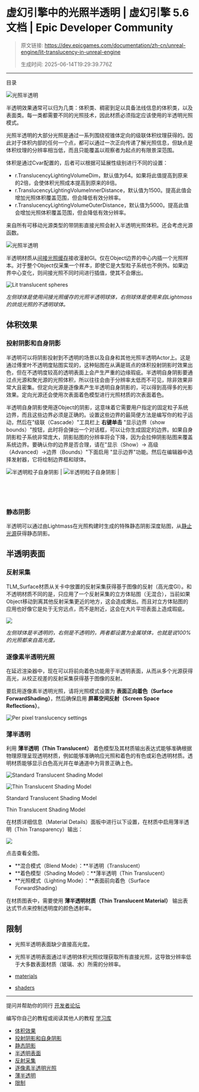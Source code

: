# 虚幻引擎中的光照半透明 | 虚幻引擎 5.6 文档 | Epic Developer Community

> 原文链接: https://dev.epicgames.com/documentation/zh-cn/unreal-engine/lit-translucency-in-unreal-engine
> 
> 生成时间: 2025-06-14T19:29:39.776Z

---

目录

![光照半透明](https://dev.epicgames.com/community/api/documentation/image/fde1298b-0d6e-42c4-9bb3-95d796e7d33a?resizing_type=fill&width=1920&height=335)

半透明效果通常可以归为几类：体积类、稠密到足以具备法线信息的体积类，以及表面类。每一类都需要不同的光照技术，因此材质必须指定应该使用的半透明光照模式。

光照半透明的大部分光照是通过一系列围绕视锥体定向的级联体积纹理获得的。因此对于体积内部的任何一个点，都可以通过一次正向传递了解光照信息，但缺点是体积纹理的分辨率相当低，而且只能覆盖以观察者为起点的有限景深范围。

体积是通过Cvar配置的，后者可以根据可延展性级别进行不同的设置：

-   r.TranslucencyLightingVolumeDim，默认值为64。如果将此值提高到原来的2倍，会使体积光照成本提高到原来的8倍。
-   r.TranslucencyLightingVolumeInnerDistance，默认值为1500。提高此值会增加光照体积覆盖范围，但会降低有效分辨率。
-   r.TranslucencyLightingVolumeOuterDistance，默认值为5000。提高此值会增加光照体积覆盖范围，但会降低有效分辨率。

来自所有可移动光源类型的带阴影直接光照会射入半透明光照体积。还会考虑光源函数。

![光照半透明](https://d1iv7db44yhgxn.cloudfront.net/documentation/images/d67ff116-8ce3-4060-b8b7-9d3a250d655b/3litsnow4.png)

半透明材质从[间接光照缓存](/documentation/zh-cn/unreal-engine/indirect-lighting-cache-in-unreal-engine)接收漫射GI。仅在Object边界的中心内插一个光照样本。对于整个Object仅采集一个样本，即使它是大型粒子系统也不例外。如果边界中心变化，则间接光照不同时间进行插值，使其不会爆出。

![Lit translucent spheres](https://d1iv7db44yhgxn.cloudfront.net/documentation/images/e32379a2-45d9-4d71-94c0-df8360545b38/littrans_idlc_spheres.png)

*左侧球体是使用间接光照缓存的光照半透明球体，右侧球体是使用来自Lightmass的烘焙光照的不透明球体。*

## 体积效果

### 投射阴影和自身阴影

半透明可以将阴影投射到不透明的场景以及自身和其他光照半透明Actor上。这是通过傅里叶不透明度贴图实现的，这种贴图在从满是斑点的体积投射阴影时效果出色，但在不透明度较高的透明表面上会产生严重的边缘瑕疵。半透明自身阴影要通过点光源和聚光源的光照体积，所以往往会由于分辨率太低而不可见，除非效果非常大且密集。但定向光源是逐像素产生半透明自身阴影的，可以得到高得多的光影效果。定向光源还会使用次表面着色模型进行光照材质的次表面着色。

半透明自身阴影使用逐Object的阴影，这意味着它需要用户指定的固定粒子系统边界，而且这些边界必须是正确的。设置这些边界的最简便方法是编写你的粒子运动，然后在"级联（Cascade）"工具栏上 **右键单击** "显示边界（show bounds）"按钮，此时将会弹出一个对话框，可以让你生成固定的边界。如果自身阴影粒子系统非常庞大，阴影贴图的分辨率将会下降，因为会拉伸阴影贴图来覆盖系统边界。要确认你的边界是否合理，请在"显示（Show）-> 高级（Advanced）->边界（Bounds）"下面启用 "显示边界"功能。然后在编辑器中选择发射器，它将绘制边界框和球体。

![半透明粒子自身阴影](https://d1iv7db44yhgxn.cloudfront.net/documentation/images/352adca3-bca0-45d6-9964-a0d2ac61d90d/self_shadow_1.png) | ![半透明粒子自身阴影](https://d1iv7db44yhgxn.cloudfront.net/documentation/images/8b24962f-b5c1-487f-8c7b-55d0d77acac3/self_shadow_2.png) |

 

 

### 静态阴影

半透明可以通过由Lightmass在光照构建时生成的特殊静态阴影深度贴图，从[静止光源](/documentation/zh-cn/unreal-engine/stationary-light-mobility-in-unreal-engine)获得静态阴影。

## 半透明表面

### 反射采集

TLM\_Surface材质从关卡中放置的反射采集获得基于图像的反射（高光度GI）。和不透明材质不同的是，只应用了一个反射采集的立方体贴图（无混合），当前如果Object移动到离其他反射采集更近的地方，这会造成爆出。而且对立方体贴图的应用也好像它是处于无穷远点，而不是附近，这会在大片平坦表面上造成瑕疵。

![](https://d1iv7db44yhgxn.cloudfront.net/documentation/images/2e1cd0ac-be04-496e-b078-6e551880462d/littrans_reflspheres.png)

*左侧球体是半透明的，右侧是不透明的，两者都设置为金属球体，也就是说100%的光照都来自高光度。*

### 逐像素半透明光照

在延迟渲染器中，现在可以将前向着色功能用于半透明表面，从而从多个光源获得高光，从校正视差的反射采集获得基于图像的反射。

要启用逐像素半透明光照，请将光照模式设置为 **表面正向着色（Surface ForwardShading）**，然后确保启用 **屏幕空间反射（Screen Space Reflections）**。

![Per pixel translucency settings](https://d1iv7db44yhgxn.cloudfront.net/documentation/images/de8eb57b-0a5c-4854-8cdc-b22997dcbbf5/lit-translucency-properties.png)

### 薄半透明

利用 **薄半透明（Thin Translucent）** 着色模型及其材质输出表达式能够准确根据物理原理呈现透明材质，例如能够准确响应光照和着色的有色或彩色透明材质。透明材质能够显示白色高光并在单通道中为背景正确上色。

![Standard Translucent Shading Model](https://d1iv7db44yhgxn.cloudfront.net/documentation/images/03aaa1ac-2754-4979-a38b-a465e6ab48e0/transparency.png)

![Thin Translucent Shading Model](https://d1iv7db44yhgxn.cloudfront.net/documentation/images/43a82f78-da3a-4bd4-9231-6614010d862b/thintransparency.png)

Standard Translucent Shading Model

Thin Translucent Shading Model

在材质详细信息（Material Details）面板中进行以下设置，在材质中启用薄半透明（Thin Transparency）输出：

[![](https://d1iv7db44yhgxn.cloudfront.net/documentation/images/3274a56a-15e9-4770-abb6-93c8cc20a427/lit-translucency-graph.png)](https://d1iv7db44yhgxn.cloudfront.net/documentation/images/3274a56a-15e9-4770-abb6-93c8cc20a427/lit-translucency-graph.png)

点击查看全图。

-   **混合模式（Blend Mode）：**半透明（Translucent）
-   **着色模型（Shading Model）：**薄半透明（Thin Translucent）
-   **光照模式（Lighting Mode）：**表面前向着色（Surface ForwardShading）

在材质图表中，需要使用 **薄半透明材质（Thin Translucent Material）** 输出表达式节点来控制透明度的颜色透射率。

## 限制

-   光照半透明表面缺少直接高光度。
-   光照半透明表面通过半透明体积光照纹理获取所有直接光照，这导致分辨率低于大多数表面材质（玻璃、水）所需的分辨率。

-   [materials](https://dev.epicgames.com/community/search?query=materials)
-   [shaders](https://dev.epicgames.com/community/search?query=shaders)

* * *

提问并帮助你的同行 [开发者论坛](https://forums.unrealengine.com/categories?tag=unreal-engine)

编写你自己的教程或阅读其他人的教程 [学习库](https://dev.epicgames.com/community/unreal-engine/learning)

-   [体积效果](/documentation/zh-cn/unreal-engine/lit-translucency-in-unreal-engine#%E4%BD%93%E7%A7%AF%E6%95%88%E6%9E%9C)
-   [投射阴影和自身阴影](/documentation/zh-cn/unreal-engine/lit-translucency-in-unreal-engine#%E6%8A%95%E5%B0%84%E9%98%B4%E5%BD%B1%E5%92%8C%E8%87%AA%E8%BA%AB%E9%98%B4%E5%BD%B1)
-   [静态阴影](/documentation/zh-cn/unreal-engine/lit-translucency-in-unreal-engine#%E9%9D%99%E6%80%81%E9%98%B4%E5%BD%B1)
-   [半透明表面](/documentation/zh-cn/unreal-engine/lit-translucency-in-unreal-engine#%E5%8D%8A%E9%80%8F%E6%98%8E%E8%A1%A8%E9%9D%A2)
-   [反射采集](/documentation/zh-cn/unreal-engine/lit-translucency-in-unreal-engine#%E5%8F%8D%E5%B0%84%E9%87%87%E9%9B%86)
-   [逐像素半透明光照](/documentation/zh-cn/unreal-engine/lit-translucency-in-unreal-engine#%E9%80%90%E5%83%8F%E7%B4%A0%E5%8D%8A%E9%80%8F%E6%98%8E%E5%85%89%E7%85%A7)
-   [薄半透明](/documentation/zh-cn/unreal-engine/lit-translucency-in-unreal-engine#%E8%96%84%E5%8D%8A%E9%80%8F%E6%98%8E)
-   [限制](/documentation/zh-cn/unreal-engine/lit-translucency-in-unreal-engine#%E9%99%90%E5%88%B6)